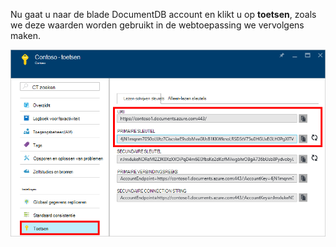   Nu gaat u naar de blade DocumentDB account en klikt u op **toetsen**, zoals we deze waarden worden gebruikt in de webtoepassing we vervolgens maken.

![Schermafdruk van een account DocumentDB met de toetsen-knop op de account DocumentDB blade gemarkeerd en de URI, primaire en secundaire sleutel waarden op de bladeserver sleutels gemarkeerd met Azure portal](./media/documentdb-keys/keys.png)
